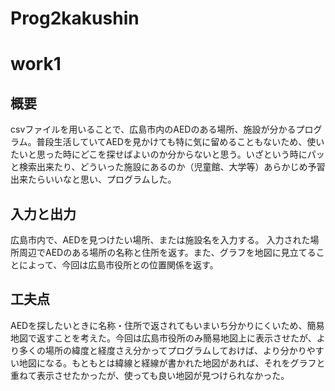# Prog2kakushin
# work1
## 概要
csvファイルを用いることで、広島市内のAEDのある場所、施設が分かるプログラム。普段生活していてAEDを見かけても特に気に留めることもないため、使いたいと思った時にどこを探せばよいのか分からないと思う。いざという時にパッと検索出来たり、どういった施設にあるのか（児童館、大学等）あらかじめ予習出来たらいいなと思い、プログラムした。
## 入力と出力
広島市内で、AEDを見つけたい場所、または施設名を入力する。
入力された場所周辺でAEDのある場所の名称と住所を返す。また、グラフを地図に見立てることによって、今回は広島市役所との位置関係を返す。
## 工夫点
AEDを探したいときに名称・住所で返されてもいまいち分かりにくいため、簡易地図で返すことを考えた。今回は広島市役所のみ簡易地図上に表示させたが、より多くの場所の緯度と経度さえ分かってプログラムしておけば、より分かりやすい地図になる。もともとは緯線と経線が書かれた地図があれば、それをグラフと重ねて表示させたかったが、使っても良い地図が見つけられなかった。
